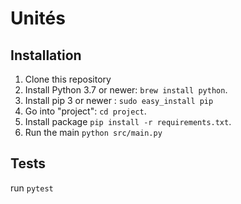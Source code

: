 # Unités

## Installation

1. Clone this repository
2. Install Python 3.7 or newer: `brew install python`.
3. Install pip 3 or newer : `sudo easy_install pip`
4. Go into "project": `cd project`.
5. Install package `pip install -r requirements.txt`.
6. Run the main `python src/main.py`

## Tests

run `pytest`